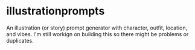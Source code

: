 # illustrationprompts
An illustration (or story) prompt generator with character, outfit, location, and vibes. 
I'm still workign on building this so there might be problems or duplicates. 
